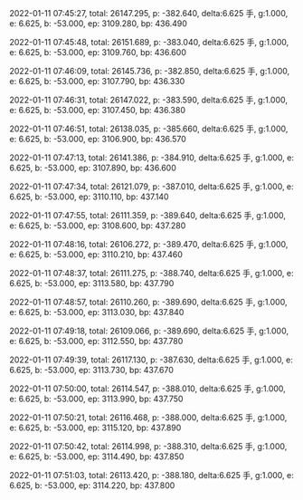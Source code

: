 2022-01-11 07:45:27, total: 26147.295, p: -382.640, delta:6.625 手, g:1.000, e: 6.625, b: -53.000, ep: 3109.280, bp: 436.490

2022-01-11 07:45:48, total: 26151.689, p: -383.040, delta:6.625 手, g:1.000, e: 6.625, b: -53.000, ep: 3109.760, bp: 436.600

2022-01-11 07:46:09, total: 26145.736, p: -382.850, delta:6.625 手, g:1.000, e: 6.625, b: -53.000, ep: 3107.790, bp: 436.330

2022-01-11 07:46:31, total: 26147.022, p: -383.590, delta:6.625 手, g:1.000, e: 6.625, b: -53.000, ep: 3107.450, bp: 436.380

2022-01-11 07:46:51, total: 26138.035, p: -385.660, delta:6.625 手, g:1.000, e: 6.625, b: -53.000, ep: 3106.900, bp: 436.570

2022-01-11 07:47:13, total: 26141.386, p: -384.910, delta:6.625 手, g:1.000, e: 6.625, b: -53.000, ep: 3107.890, bp: 436.600

2022-01-11 07:47:34, total: 26121.079, p: -387.010, delta:6.625 手, g:1.000, e: 6.625, b: -53.000, ep: 3110.110, bp: 437.140

2022-01-11 07:47:55, total: 26111.359, p: -389.640, delta:6.625 手, g:1.000, e: 6.625, b: -53.000, ep: 3108.600, bp: 437.280

2022-01-11 07:48:16, total: 26106.272, p: -389.470, delta:6.625 手, g:1.000, e: 6.625, b: -53.000, ep: 3110.210, bp: 437.460

2022-01-11 07:48:37, total: 26111.275, p: -388.740, delta:6.625 手, g:1.000, e: 6.625, b: -53.000, ep: 3113.580, bp: 437.790

2022-01-11 07:48:57, total: 26110.260, p: -389.690, delta:6.625 手, g:1.000, e: 6.625, b: -53.000, ep: 3113.030, bp: 437.840

2022-01-11 07:49:18, total: 26109.066, p: -389.690, delta:6.625 手, g:1.000, e: 6.625, b: -53.000, ep: 3112.550, bp: 437.780

2022-01-11 07:49:39, total: 26117.130, p: -387.630, delta:6.625 手, g:1.000, e: 6.625, b: -53.000, ep: 3113.730, bp: 437.670

2022-01-11 07:50:00, total: 26114.547, p: -388.010, delta:6.625 手, g:1.000, e: 6.625, b: -53.000, ep: 3113.990, bp: 437.750

2022-01-11 07:50:21, total: 26116.468, p: -388.000, delta:6.625 手, g:1.000, e: 6.625, b: -53.000, ep: 3115.120, bp: 437.890

2022-01-11 07:50:42, total: 26114.998, p: -388.310, delta:6.625 手, g:1.000, e: 6.625, b: -53.000, ep: 3114.490, bp: 437.850

2022-01-11 07:51:03, total: 26113.420, p: -388.180, delta:6.625 手, g:1.000, e: 6.625, b: -53.000, ep: 3114.220, bp: 437.800